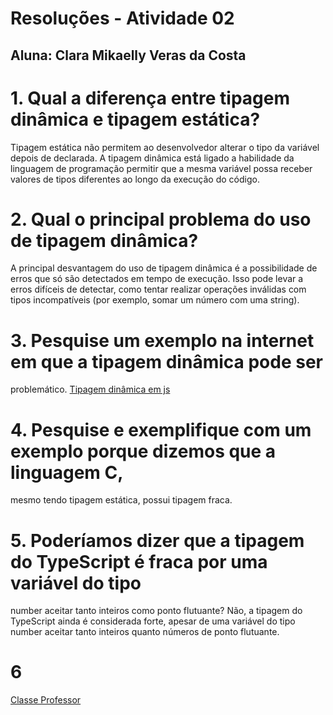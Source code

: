 # Resoluções - Atividade 02
## Aluna: Clara Mikaelly Veras da Costa
# 1. Qual a diferença entre tipagem dinâmica e tipagem estática?
Tipagem estática não permitem ao desenvolvedor alterar o tipo da variável depois de declarada.
A tipagem dinâmica está ligado a habilidade da linguagem de programação permitir que a mesma variável possa receber valores de tipos diferentes ao longo da execução do código.

# 2. Qual o principal problema do uso de tipagem dinâmica?
A principal desvantagem do uso de tipagem dinâmica é a possibilidade de erros que só são detectados em tempo de execução. Isso pode levar a erros difíceis de detectar, como tentar realizar operações inválidas com tipos incompatíveis (por exemplo, somar um número com uma string).

# 3. Pesquise um exemplo na internet em que a tipagem dinâmica pode ser
problemático.
[Tipagem dinâmica em js](https://github.com/ClaraMikaelly-ifpi/POO_2024.2/blob/94f369fb0cd0ef40f1ff515ffd9c13ec22f112af/atvidade02/questao03.js) <br>
# 4. Pesquise e exemplifique com um exemplo porque dizemos que a linguagem C,
mesmo tendo tipagem estática, possui tipagem fraca.

# 5. Poderíamos dizer que a tipagem do TypeScript é fraca por uma variável do tipo
number aceitar tanto inteiros como ponto flutuante?
Não, a tipagem do TypeScript ainda é considerada forte, apesar de uma variável do tipo number aceitar tanto inteiros quanto números de ponto flutuante.

# 6
[Classe Professor](https://github.com/ClaraMikaelly-ifpi/POO_2024.2/blob/2fc8a0f346e80cb36f99f0ea5022946fbed1ae33/atvidade02/questao06.ts)<br>
